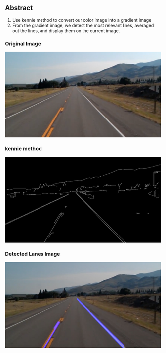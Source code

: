 ## Abstract

1. Use kennie method to convert our color image into a gradient image
2. From the gradient image, we detect the most relevant lines, averaged out the lines, and display them on the current image.

### Original Image
![test_image](test_image.jpg?raw=true "Title")


### kennie method
![kennie method](kenniemethod.jpg?raw=true "Title")


### Detected Lanes Image
![Detected Lanes Image](combine_lane.jpg?raw=true "Title")
